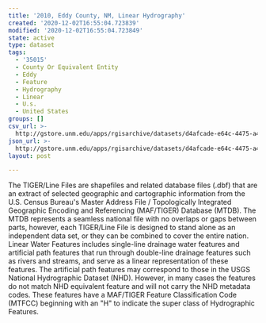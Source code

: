 ```yaml
---
title: '2010, Eddy County, NM, Linear Hydrography'
created: '2020-12-02T16:55:04.723839'
modified: '2020-12-02T16:55:04.723849'
state: active
type: dataset
tags:
  - '35015'
  - County Or Equivalent Entity
  - Eddy
  - Feature
  - Hydrography
  - Linear
  - U.s.
  - United States
groups: []
csv_url: >-
  http://gstore.unm.edu/apps/rgisarchive/datasets/d4afcade-e64c-4475-a4be-2f9b53415e0c/tl_2010_35015_linearwater.derived.csv
json_url: >-
  http://gstore.unm.edu/apps/rgisarchive/datasets/d4afcade-e64c-4475-a4be-2f9b53415e0c/tl_2010_35015_linearwater.derived.json
layout: post

---
```

The TIGER/Line Files are shapefiles and related database files (.dbf) that are an extract of selected geographic and cartographic information from the U.S. Census Bureau's Master Address File / Topologically Integrated Geographic Encoding and Referencing (MAF/TIGER) Database (MTDB).  The MTDB represents a seamless national file with no overlaps or gaps between parts, however, each TIGER/Line File is designed to stand alone as an independent data set, or they can be combined to cover the entire nation.  Linear Water Features includes single-line drainage water features and artificial path features that run through double-line drainage features such as rivers and streams, and serve as a linear representation of these features.  The artificial path features may correspond to those in the USGS National Hydrographic Dataset (NHD).  However, in many cases the features do not match NHD equivalent feature and will not carry the NHD metadata codes.  These features have a MAF/TIGER Feature Classification Code (MTFCC) beginning with an "H" to indicate the super class of Hydrographic Features.  

